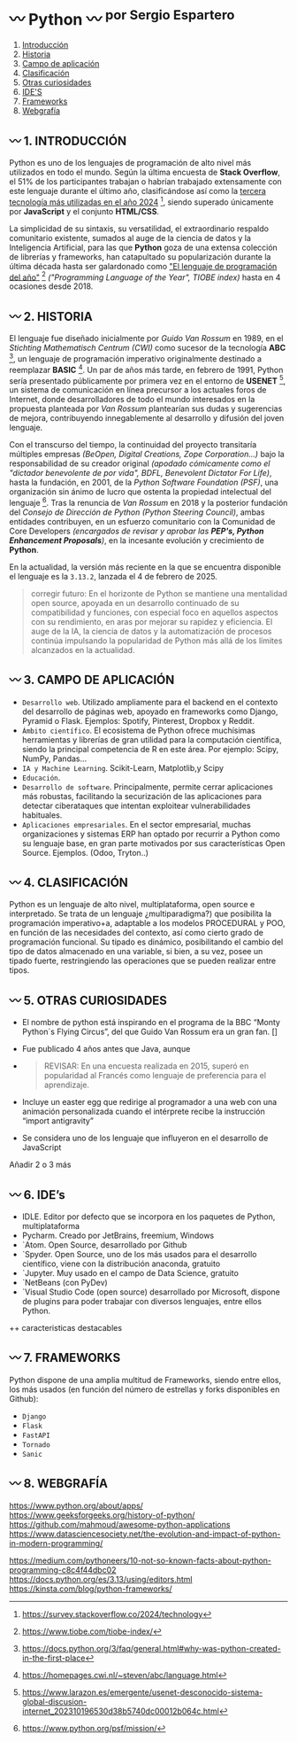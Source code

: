 # :wavy_dash: Python :wavy_dash: <sup> por Sergio Espartero </sup>


1. [Introducción](#wavy_dash-1-introducci%C3%B3n)
2. [Historia](#wavy_dash-2-historia)
3. [Campo de aplicación](#wavy_dash-3-campo-de-aplicaci%C3%B3n)
4. [Clasificación](#wavy_dash-4-clasificaci%C3%B3n)
5. [Otras curiosidades](#wavy_dash-5-otras-curiosidades)
6. [IDE'S](#wavy_dash-6-ides)
7. [Frameworks](#wavy_dash-7-frameworks)
8. [Webgrafía](#wavy_dash-8-webgraf%C3%ADa)

## :wavy_dash: 1. INTRODUCCIÓN

Python es uno de los lenguajes de programación de alto nivel más utilizados en todo el mundo. Según la última encuesta de **Stack Overflow**, el 51% de los participantes trabajan o habrían trabajado extensamente con este lenguaje durante el último año, clasificándose así como la [tercera tecnología más utilizadas en el año 2024](https://survey.stackoverflow.co/2024/technology) [^1], siendo superado únicamente por **JavaScript** y el conjunto **HTML/CSS**.   
 
La simplicidad de su sintaxis, su versatilidad, el extraordinario respaldo comunitario existente, sumados al auge de la ciencia de datos y la Inteligencia Artificial, para las que **Python** goza de una extensa colección de librerías y frameworks, han catapultado su popularización durante la última década hasta ser galardonado como ["El lenguaje de programación del año"](https://www.tiobe.com/tiobe-index/) [^2] _("Programming Language of the Year", TIOBE index)_ hasta en 4 ocasiones desde 2018.

## :wavy_dash: 2. **HISTORIA**

El lenguaje fue diseñado inicialmente por _Guido Van Rossum_ en 1989, en el _Stichting Mathematisch Centrum (CWI)_ como sucesor de la tecnología **ABC** [^3], un lenguaje de programación imperativo originalmente destinado a reemplazar **BASIC** [^4]. Un par de años más tarde, en febrero de 1991, Python sería presentado públicamente por primera vez en el entorno de **USENET** [^5], un sistema de comunicación en línea precursor a los actuales foros de Internet, donde desarrolladores de todo el mundo interesados en la propuesta planteada por _Van Rossum_ plantearían sus dudas y sugerencias de mejora, contribuyendo innegablemente al desarrollo y difusión del joven lenguaje. 

Con el transcurso del tiempo, la continuidad del proyecto transitaría múltiples empresas _(BeOpen, Digital Creations, Zope Corporation...)_ bajo la responsabilidad de su creador original _(apodado cómicamente como el "dictador benevolente de por vida", BDFL, Benevolent Dictator For Life)_, hasta la fundación, en 2001, de la _Python Software Foundation (PSF)_, una organización sin ánimo de lucro que ostenta la propiedad intelectual del lenguaje [^6]. Tras la renuncia de _Van Rossum_ en 2018 y la posterior fundación del _Consejo de Dirección de Python_ _(Python Steering Council)_, ambas entidades contribuyen, en un esfuerzo comunitario con la Comunidad de Core Developers _(encargados de revisar y aprobar las **PEP's, Python Enhancement Proposals**)_, en la incesante evolución y crecimiento de **Python**. 

En la actualidad, la versión más reciente en la que se encuentra disponible el lenguaje es la `3.13.2`, lanzada el 4 de febrero de 2025. 

> corregir futuro: En el horizonte de Python se mantiene una mentalidad open source, apoyada en un desarrollo continuado de su compatibilidad y funciones, con especial foco en aquellos aspectos con su rendimiento, en aras por mejorar su rapidez y eficiencia. El auge de la IA, la ciencia de datos y la automatización de procesos continúa impulsando la popularidad de Python más allá de los límites alcanzados en la actualidad.

## :wavy_dash: 3. **CAMPO DE APLICACIÓN**
- `Desarrollo web`. Utilizado ampliamente para el backend en el contexto del desarrollo de páginas web, apoyado en frameworks como Django, Pyramid o Flask. Ejemplos: Spotify, Pinterest, Dropbox y Reddit.
- `Ámbito científico`. El ecosistema de Python ofrece muchísimas herramientas y librerías de gran utilidad para la computación científica, siendo la principal competencia de R en este área. Por ejemplo: Scipy, NumPy, Pandas…
- `IA y Machine Learning`. Scikit-Learn, Matplotlib,y Scipy
- `Educación`.
- `Desarrollo de software`. Principalmente, permite cerrar aplicaciones más robustas, facilitando la securización de las aplicaciones para detectar ciberataques que intentan exploitear vulnerabilidades habituales.
- `Aplicaciones empresariales`. En el sector empresarial, muchas organizaciones y sistemas ERP han optado por recurrir a Python como su lenguaje base, en gran parte motivados por sus características Open Source. Ejemplos. (Odoo, Tryton..)

## :wavy_dash: 4. **CLASIFICACIÓN**
Python es un lenguaje de alto nivel, multiplataforma, open source e interpretado. Se trata de un lenguaje ¿multiparadigma?) que posibilita la programación imperativo+a, adaptable a los modelos PROCEDURAL y POO, en función de las necesidades del contexto, así como cierto grado de programación funcional. Su tipado es dinámico, posibilitando el cambio del tipo de datos almacenado en una variable, si bien, a su vez, posee un tipado fuerte, restringiendo las operaciones que se pueden realizar entre tipos.

## :wavy_dash: 5. **OTRAS CURIOSIDADES**
- El nombre de python está inspirando en el programa de la BBC “Monty Python´s Flying Circus”, del que Guido Van Rossum era un gran fan. []

- Fue publicado 4 años antes que Java, aunque 
- >REVISAR: En una encuesta realizada en 2015, superó en popularidad al Francés como lenguaje de preferencia para el aprendizaje.

- Incluye un easter egg que redirige al programador a una web con una animación personalizada cuando el intérprete recibe la instrucción “import antigravity”

- Se considera uno de los lenguaje que influyeron en el desarrollo de JavaScript

>
Añadir 2 o 3 más

## :wavy_dash: 6. **IDE’s**

- IDLE. Editor por defecto que se incorpora en los paquetes de Python, multiplataforma
- Pycharm. Creado por JetBrains, freemium, Windows
- `Atom. Open Source, desarrollado por Github
- `Spyder. Open Source, uno de los más usados para el desarrollo científico, viene con la distribución anaconda, gratuito
- `Jupyter. Muy usado en el campo de Data Science, gratuito
- `NetBeans (con PyDev)
- `Visual Studio Code (open source) desarrollado por Microsoft, dispone de plugins para poder trabajar con diversos lenguajes, entre ellos Python. 

++ caracteristicas destacables


## :wavy_dash: 7. **FRAMEWORKS**

Python dispone de una amplia multitud de Frameworks, siendo entre ellos, los más usados (en función del número de estrellas y forks disponibles en Github):
- `Django`
- `Flask`
- `FastAPI`
- `Tornado`
- `Sanic`

## :wavy_dash: 8. **WEBGRAFÍA**
[^1]: https://survey.stackoverflow.co/2024/technology
[^2]: https://www.tiobe.com/tiobe-index/
[^3]: https://docs.python.org/3/faq/general.html#why-was-python-created-in-the-first-place
[^4]: https://homepages.cwi.nl/~steven/abc/language.html
[^5]: https://www.larazon.es/emergente/usenet-desconocido-sistema-global-discusion-internet_202310196530d38b5740dc00012b064c.html
[^6]: https://www.python.org/psf/mission/

https://www.python.org/about/apps/
https://www.geeksforgeeks.org/history-of-python/
https://github.com/mahmoud/awesome-python-applications
https://www.datasciencesociety.net/the-evolution-and-impact-of-python-in-modern-programming/

https://medium.com/pythoneers/10-not-so-known-facts-about-python-programming-c8c4f44dbc02
https://docs.python.org/es/3.13/using/editors.html
https://kinsta.com/blog/python-frameworks/

